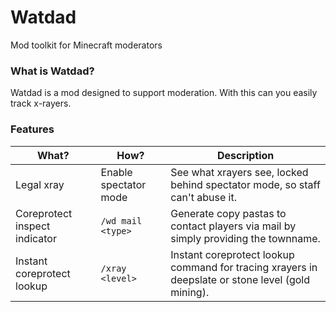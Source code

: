 ﻿# Watdad
Mod toolkit for Minecraft moderators

### What is Watdad? <br/>
Watdad is a mod designed to support moderation. With this can you easily track x-rayers.

### Features <br/>
| What?                         | How?                                            | Description                                                                                      |
|-------------------------------|-------------------------------------------------|--------------------------------------------------------------------------------------------------|
| Legal xray                    | Enable spectator mode                           | See what xrayers see, locked behind spectator mode, so staff can't abuse it.                     |
| Coreprotect inspect indicator | `/wd mail <type>`                               | Generate copy pastas to contact players via mail by simply providing the townname.               |
| Instant coreprotect lookup    | `/xray <level>`                                 | Instant coreprotect lookup command for tracing xrayers in deepslate or stone level (gold mining).|
